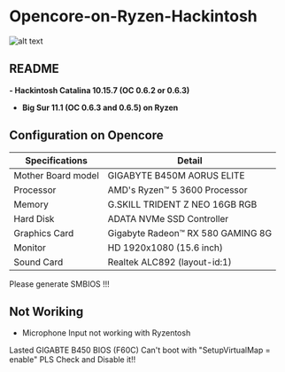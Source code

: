 # Opencore-on-Ryzen-Hackintosh

![alt text](https://i.imgur.com/yhROqbcl.png)

 ## README


<B>- Hackintosh Catalina 10.15.7 (OC 0.6.2 or 0.6.3) 
- Big Sur 11.1 (OC 0.6.3 and 0.6.5) on Ryzen</B>

## Configuration on Opencore 

| Specifications | Detail                                           |
| ------------------- | ------------------------------------------- |
| Mother Board model      | GIGABYTE B450M AORUS ELITE              |
| Processor           | AMD's Ryzen™ 5 3600 Processor                |
| Memory              | G.SKILL TRIDENT Z NEO 16GB RGB                         |
| Hard Disk           | ADATA NVMe SSD Controller                   |
| Graphics Card | Gigabyte Radeon™ RX 580 GAMING 8G                    |
| Monitor             | HD 1920x1080 (15.6 inch)                    |
| Sound Card          | Realtek ALC892 (layout-id:1)               |


Please generate SMBIOS !!!



## Not Woriking
- Microphone Input not working with Ryzentosh 


Lasted GIGABTE B450 BIOS (F60C) Can't boot with "SetupVirtualMap = enable" PLS Check and Disable it!!
